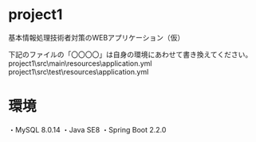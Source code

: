 # project1
基本情報処理技術者対策のWEBアプリケーション（仮）

下記のファイルの「〇〇〇〇」は自身の環境にあわせて書き換えてください。
project1\src\main\resources\application.yml
project1\src\test\resources\application.yml

# 環境
・MySQL 8.0.14
・Java SE8
・Spring Boot 2.2.0
